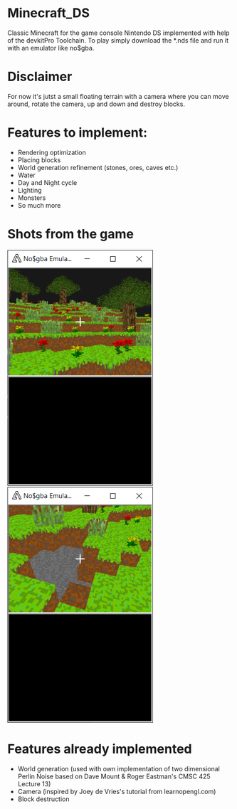 # Minecraft_DS
Classic Minecraft for the game console Nintendo DS implemented with help of the devkitPro Toolchain.
To play simply download the *.nds file and run it with an emulator like no$gba.

# Disclaimer
For now it's jutst a small floating terrain with a camera where you can move around, rotate the camera, up and down and destroy blocks.

# Features to implement:
  - Rendering optimization
  - Placing blocks
  - World generation refinement (stones, ores, caves etc.)
  - Water
  - Day and Night cycle
  - Lighting
  - Monsters
  - So much more

# Shots from the game

![](game_images/plants.png) ![](game_images/hole.png)

# Features already implemented
  - World generation (used with own implementation of two dimensional Perlin Noise based on Dave Mount & Roger Eastman's CMSC 425 Lecture 13)
  - Camera (inspired by Joey de Vries's tutorial from learnopengl.com)
  - Block destruction